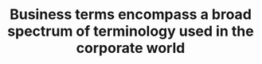 <h1 align="center">Business terms encompass a broad spectrum of terminology used in the corporate world</h1>